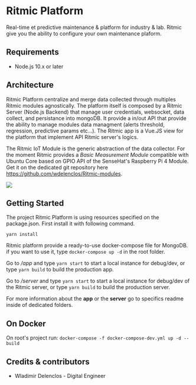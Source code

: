 # Ritmic Platform
Real-time et predictive maintenance &amp; platform for industry & lab.
Ritmic give you the ability to configure your own maintenance plaform. 

## Requirements

- Node.js 10.x or later

## Architecture

Ritmic Platform centralize and merge data collected through multiples Ritmic modules agnostically. The platform itself is composed by a Ritmic Server (Node.js Backend) that manage user credentials, websocket, data collect, and persistance into mongoDB. It provide a in/out API that provide the ability to manage modules data managment (alerts threshold, regression, predictive params etc...). The Ritmic app is a Vue.JS view for the platform that implement API Ritmic server's logics.

The Ritmic IoT Module is the generic abstraction of the data collector. For the moment Ritmic provides a *Basic Measurement Module* compatible with Ubuntu Core based on GPIO API of the SenseHat's Raspberry Pi 4 Module. Get it on the dedicated git repository here https://github.com/wdelenclos/Ritmic-modules.

[![](https://github.com/wdelenclos/Ritmic-platform/blob/master/preview.png?raw=true)](https://github.com/wdelenclos/Ritmic-platform/blob/master/preview.png?raw=true)

## Getting Started

The project Ritmic Platform is using resources specified on the package.json. First install it with following command.

    yarn install

Ritmic platform provide a ready-to-use docker-compose file for MongoDB. if you want to use it, type `docker-compose up -d` in the root folder. 

Go to */app* and type ``yarn start`` to start a local instance for debug/dev, or type ``yarn build`` to build the production app.

Go to */server* and type ``yarn start`` to start a local instance for debug/dev of the Ritmic server, or type ``yarn build`` to build the production server.

For more information about the **app** or the **server** go to specifics readme inside of dedicated folders.

## On Docker

On root's project run: `docker-compose -f docker-compose-dev.yml up -d --build`

## Credits & contributors
- Wladimir Delenclos - Digital Engineer
